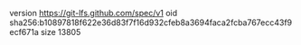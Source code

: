 version https://git-lfs.github.com/spec/v1
oid sha256:b10897818f622e36d83f7f16d932cfeb8a3694faca2fcba767ecc43f9ecf671a
size 13805
